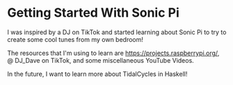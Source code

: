 # Getting Started With Sonic Pi
I was inspired by a DJ on TikTok and started learning about Sonic Pi to try to create some cool tunes from my own bedroom!

<p2>The resources that I'm using to learn are https://projects.raspberrypi.org/, @ DJ_Dave on TikTok, and some miscellaneous YouTube Videos.</p2>


<p3>In the future, I want to learn more about TidalCycles in Haskell!</p3>
